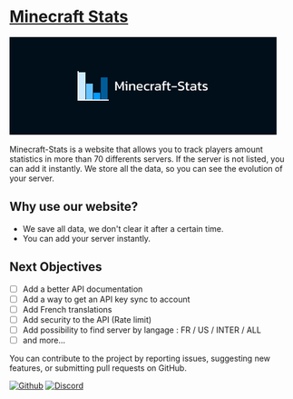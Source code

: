 # [Minecraft Stats](https://minecraft-stats.fr)

![banner](./frontend/public/images/minecraft-stats/banner.png)

Minecraft-Stats is a website that allows you to track players amount statistics in more than 70 differents servers. If the server is not listed, you can add it instantly. We store all the data, so you can see the evolution of your server.

## Why use our website?

- We save all data, we don't clear it after a certain time.
- You can add your server instantly.

## Next Objectives

- [ ] Add a better API documentation
- [ ] Add a way to get an API key sync to account
- [ ] Add French translations
- [ ] Add security to the API (Rate limit)
- [ ] Add possibility to find server by langage : FR / US / INTER / ALL
- [ ] and more...

You can contribute to the project by reporting issues, suggesting new features, or submitting pull requests on GitHub.

[![Github](https://img.shields.io/badge/GitHub-100000?style=for-the-badge&logo=github&logoColor=white)](https://github.com/Sportek/minecraft-stats)
[![Discord](https://img.shields.io/badge/Discord-7289DA?style=for-the-badge&logo=discord&logoColor=white)](https://discord.gg/dGEqqPEaXP)
